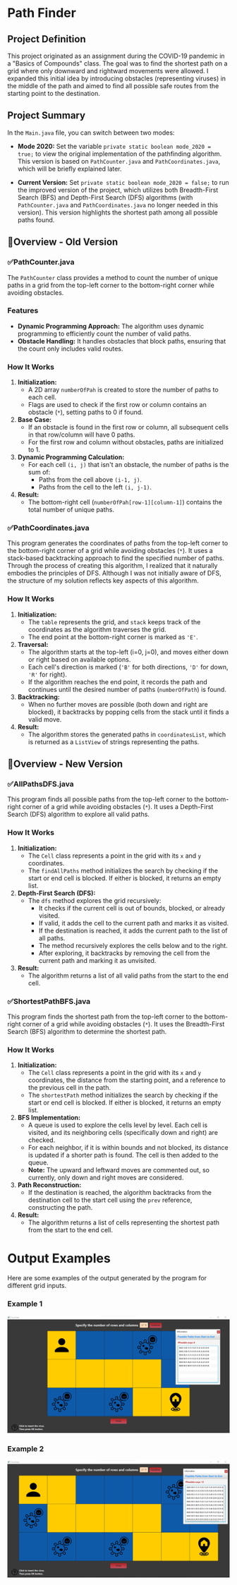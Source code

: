 # Path Finder

## Project Definition

This project originated as an assignment during the COVID-19 pandemic in a "Basics of Compounds" class. The goal was to find the shortest path on a grid where only downward and rightward movements were allowed. I expanded this initial idea by introducing obstacles (representing viruses) in the middle of the path and aimed to find all possible safe routes from the starting point to the destination.

## Project Summary

In the `Main.java` file, you can switch between two modes:
- **Mode 2020:** Set the variable `private static boolean mode_2020 = true;` to view the original implementation of the pathfinding algorithm. This version is based on `PathCounter.java` and `PathCoordinates.java`, which will be briefly explained later.
  
- **Current Version:** Set `private static boolean mode_2020 = false;` to run the improved version of the project, which utilizes both Breadth-First Search (BFS) and Depth-First Search (DFS) algorithms (with `PathCounter.java` and `PathCoordinates.java` no longer needed in this version). This version highlights the shortest path among all possible paths found.

## 🔹Overview - Old Version

### ✅PathCounter.java

The `PathCounter` class provides a method to count the number of unique paths in a grid from the top-left corner to the bottom-right corner while avoiding obstacles.

### Features
- **Dynamic Programming Approach:** The algorithm uses dynamic programming to efficiently count the number of valid paths.
- **Obstacle Handling:** It handles obstacles that block paths, ensuring that the count only includes valid routes.

### How It Works
1. **Initialization:**
   - A 2D array `numberOfPah` is created to store the number of paths to each cell.
   - Flags are used to check if the first row or column contains an obstacle (`*`), setting paths to 0 if found.
2. **Base Case:**
   - If an obstacle is found in the first row or column, all subsequent cells in that row/column will have 0 paths.
   - For the first row and column without obstacles, paths are initialized to 1.
3. **Dynamic Programming Calculation:**
   - For each cell `(i, j)` that isn't an obstacle, the number of paths is the sum of:
     - Paths from the cell above `(i-1, j)`.
     - Paths from the cell to the left `(i, j-1)`.
4. **Result:**
   - The bottom-right cell (`numberOfPah[row-1][column-1]`) contains the total number of unique paths.

### ✅PathCoordinates.java

This program generates the coordinates of paths from the top-left corner to the bottom-right corner of a grid while avoiding obstacles (`*`). It uses a stack-based backtracking approach to find the specified number of paths. Through the process of creating this algorithm, I realized that it naturally embodies the principles of DFS. Although I was not initially aware of DFS, the structure of my solution reflects key aspects of this algorithm.

### How It Works
1. **Initialization:**
   - The `table` represents the grid, and `stack` keeps track of the coordinates as the algorithm traverses the grid.
   - The end point at the bottom-right corner is marked as `'E'`.
2. **Traversal:**
   - The algorithm starts at the top-left (i=0, j=0), and moves either down or right based on available options.
   - Each cell's direction is marked (`'B'` for both directions, `'D'` for down, `'R'` for right).
   - If the algorithm reaches the end point, it records the path and continues until the desired number of paths (`numberOfPath`) is found.
3. **Backtracking:**
   - When no further moves are possible (both down and right are blocked), it backtracks by popping cells from the stack until it finds a valid move.
4. **Result:**
   - The algorithm stores the generated paths in `coordinatesList`, which is returned as a `ListView` of strings representing the paths.

## 🔹Overview - New Version

### ✅AllPathsDFS.java

This program finds all possible paths from the top-left corner to the bottom-right corner of a grid while avoiding obstacles (`*`). It uses a Depth-First Search (DFS) algorithm to explore all valid paths.

### How It Works
1. **Initialization:**
   - The `Cell` class represents a point in the grid with its `x` and `y` coordinates.
   - The `findAllPaths` method initializes the search by checking if the start or end cell is blocked. If either is blocked, it returns an empty list.
2. **Depth-First Search (DFS):**
   - The `dfs` method explores the grid recursively:
     - It checks if the current cell is out of bounds, blocked, or already visited.
     - If valid, it adds the cell to the current path and marks it as visited.
     - If the destination is reached, it adds the current path to the list of all paths.
     - The method recursively explores the cells below and to the right.
     - After exploring, it backtracks by removing the cell from the current path and marking it as unvisited.
3. **Result:**
   - The algorithm returns a list of all valid paths from the start to the end cell.

### ✅ShortestPathBFS.java

This program finds the shortest path from the top-left corner to the bottom-right corner of a grid while avoiding obstacles (`*`). It uses the Breadth-First Search (BFS) algorithm to determine the shortest path.

### How It Works
1. **Initialization:**
   - The `Cell` class represents a point in the grid with its `x` and `y` coordinates, the distance from the starting point, and a reference to the previous cell in the path.
   - The `shortestPath` method initializes the search by checking if the start or end cell is blocked. If either is blocked, it returns an empty list.
2. **BFS Implementation:**
   - A queue is used to explore the cells level by level. Each cell is visited, and its neighboring cells (specifically down and right) are checked.
   - For each neighbor, if it is within bounds and not blocked, its distance is updated if a shorter path is found. The cell is then added to the queue.
   - **Note:** The upward and leftward moves are commented out, so currently, only down and right moves are considered.
3. **Path Reconstruction:**
   - If the destination is reached, the algorithm backtracks from the destination cell to the start cell using the `prev` reference, constructing the path.
4. **Result:**
   - The algorithm returns a list of cells representing the shortest path from the start to the end cell.

# Output Examples

Here are some examples of the output generated by the program for different grid inputs.

### Example 1
![Example 1 Output](pics/outputExample1.png)

### Example 2
![Example 2 Output](pics/outputExample2.png)
